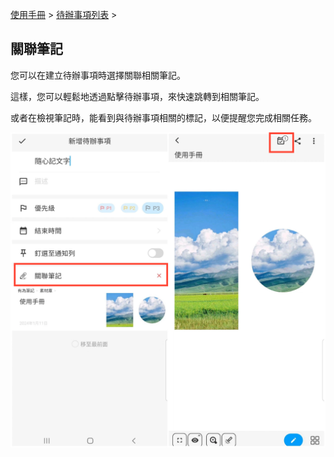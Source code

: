 [使用手冊](/dragonnest/drawnote/manual/zh-tw) > [待辦事項列表](/dragonnest/drawnote/manual/zh/to_do) >

關聯筆記
---

您可以在建立待辦事項時選擇關聯相關筆記。

這樣，您可以輕鬆地透過點擊待辦事項，來快速跳轉到相關筆記。

或者在檢視筆記時，能看到與待辦事項相關的標記，以便提醒您完成相關任務。

![](imgs/associated_notes1.png)